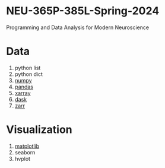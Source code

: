 # NEU-365P-385L-Spring-2024
Programming and Data Analysis for Modern Neuroscience

# Data
1. python list
2. python dict
3. [numpy](https://numpy.org)
4. [pandas](https://pandas.pydata.org)
5. [xarray](https://xarray.dev)
6. [dask](https://www.dask.org)
7. [zarr](https://zarr.dev)

# Visualization
1. [matplotlib](https://matplotlib.org)
2. seaborn
3. hvplot

